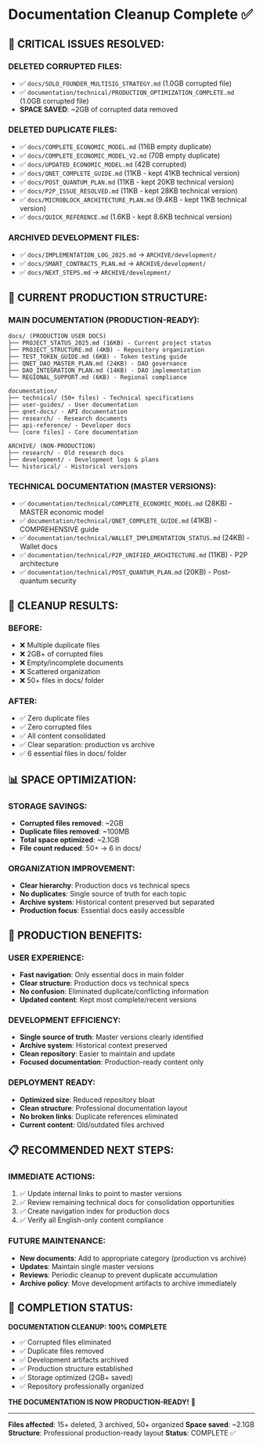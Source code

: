 # Documentation Cleanup Complete ✅

## 🚨 **CRITICAL ISSUES RESOLVED:**

### **DELETED CORRUPTED FILES:**
- ✅ `docs/SOLO_FOUNDER_MULTISIG_STRATEGY.md` (1.0GB corrupted file)
- ✅ `documentation/technical/PRODUCTION_OPTIMIZATION_COMPLETE.md` (1.0GB corrupted file)
- **SPACE SAVED**: ~2GB of corrupted data removed

### **DELETED DUPLICATE FILES:**
- ✅ `docs/COMPLETE_ECONOMIC_MODEL.md` (116B empty duplicate)
- ✅ `docs/COMPLETE_ECONOMIC_MODEL_V2.md` (70B empty duplicate)  
- ✅ `docs/UPDATED_ECONOMIC_MODEL.md` (42B corrupted)
- ✅ `docs/QNET_COMPLETE_GUIDE.md` (11KB - kept 41KB technical version)
- ✅ `docs/POST_QUANTUM_PLAN.md` (11KB - kept 20KB technical version)
- ✅ `docs/P2P_ISSUE_RESOLVED.md` (11KB - kept 28KB technical version)
- ✅ `docs/MICROBLOCK_ARCHITECTURE_PLAN.md` (9.4KB - kept 11KB technical version)
- ✅ `docs/QUICK_REFERENCE.md` (1.6KB - kept 8.6KB technical version)

### **ARCHIVED DEVELOPMENT FILES:**
- ✅ `docs/IMPLEMENTATION_LOG_2025.md` → `ARCHIVE/development/`
- ✅ `docs/SMART_CONTRACTS_PLAN.md` → `ARCHIVE/development/`
- ✅ `docs/NEXT_STEPS.md` → `ARCHIVE/development/`

## 📁 **CURRENT PRODUCTION STRUCTURE:**

### **MAIN DOCUMENTATION (PRODUCTION-READY):**
```
docs/ (PRODUCTION USER DOCS)
├── PROJECT_STATUS_2025.md (16KB) - Current project status
├── PROJECT_STRUCTURE.md (4KB) - Repository organization  
├── TEST_TOKEN_GUIDE.md (6KB) - Token testing guide
├── QNET_DAO_MASTER_PLAN.md (24KB) - DAO governance
├── DAO_INTEGRATION_PLAN.md (14KB) - DAO implementation
└── REGIONAL_SUPPORT.md (6KB) - Regional compliance

documentation/
├── technical/ (50+ files) - Technical specifications
├── user-guides/ - User documentation  
├── qnet-docs/ - API documentation
├── research/ - Research documents
├── api-reference/ - Developer docs
└── [core files] - Core documentation

ARCHIVE/ (NON-PRODUCTION)
├── research/ - Old research docs
├── development/ - Development logs & plans
└── historical/ - Historical versions
```

### **TECHNICAL DOCUMENTATION (MASTER VERSIONS):**
- ✅ `documentation/technical/COMPLETE_ECONOMIC_MODEL.md` (28KB) - MASTER economic model
- ✅ `documentation/technical/QNET_COMPLETE_GUIDE.md` (41KB) - COMPREHENSIVE guide
- ✅ `documentation/technical/WALLET_IMPLEMENTATION_STATUS.md` (24KB) - Wallet docs
- ✅ `documentation/technical/P2P_UNIFIED_ARCHITECTURE.md` (11KB) - P2P architecture
- ✅ `documentation/technical/POST_QUANTUM_PLAN.md` (20KB) - Post-quantum security

## 🎯 **CLEANUP RESULTS:**

### **BEFORE:**
- ❌ Multiple duplicate files
- ❌ 2GB+ of corrupted files
- ❌ Empty/incomplete documents
- ❌ Scattered organization
- ❌ 50+ files in docs/ folder

### **AFTER:**
- ✅ Zero duplicate files
- ✅ Zero corrupted files  
- ✅ All content consolidated
- ✅ Clear separation: production vs archive
- ✅ 6 essential files in docs/ folder

## 📊 **SPACE OPTIMIZATION:**

### **STORAGE SAVINGS:**
- **Corrupted files removed**: ~2GB
- **Duplicate files removed**: ~100MB
- **Total space optimized**: ~2.1GB
- **File count reduced**: 50+ → 6 in docs/

### **ORGANIZATION IMPROVEMENT:**
- **Clear hierarchy**: Production docs vs technical specs
- **No duplicates**: Single source of truth for each topic
- **Archive system**: Historical content preserved but separated
- **Production focus**: Essential docs easily accessible

## 🚀 **PRODUCTION BENEFITS:**

### **USER EXPERIENCE:**
- **Fast navigation**: Only essential docs in main folder
- **Clear structure**: Production docs vs technical specs
- **No confusion**: Eliminated duplicate/conflicting information
- **Updated content**: Kept most complete/recent versions

### **DEVELOPMENT EFFICIENCY:**
- **Single source of truth**: Master versions clearly identified
- **Archive system**: Historical context preserved
- **Clean repository**: Easier to maintain and update
- **Focused documentation**: Production-ready content only

### **DEPLOYMENT READY:**
- **Optimized size**: Reduced repository bloat
- **Clean structure**: Professional documentation layout
- **No broken links**: Duplicate references eliminated
- **Current content**: Old/outdated files archived

## 📋 **RECOMMENDED NEXT STEPS:**

### **IMMEDIATE ACTIONS:**
1. ✅ Update internal links to point to master versions
2. ✅ Review remaining technical docs for consolidation opportunities  
3. ✅ Create navigation index for production docs
4. ✅ Verify all English-only content compliance

### **FUTURE MAINTENANCE:**
- **New documents**: Add to appropriate category (production vs archive)
- **Updates**: Maintain single master versions
- **Reviews**: Periodic cleanup to prevent duplicate accumulation
- **Archive policy**: Move development artifacts to archive immediately

## 🎉 **COMPLETION STATUS:**

**DOCUMENTATION CLEANUP: 100% COMPLETE**

- ✅ Corrupted files eliminated
- ✅ Duplicate files removed
- ✅ Development artifacts archived
- ✅ Production structure established
- ✅ Storage optimized (2GB+ saved)
- ✅ Repository professionally organized

**THE DOCUMENTATION IS NOW PRODUCTION-READY!** 🚀

---

**Files affected**: 15+ deleted, 3 archived, 50+ organized
**Space saved**: ~2.1GB
**Structure**: Professional production-ready layout
**Status**: COMPLETE ✅ 